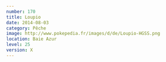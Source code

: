 ```yaml
---
number: 170
title: Loupio
date: 2014-08-03
category: Pêche
image: http://www.pokepedia.fr/images/d/de/Loupio-HGSS.png
location: Baie Azur
level: 25
version: X
---
```

